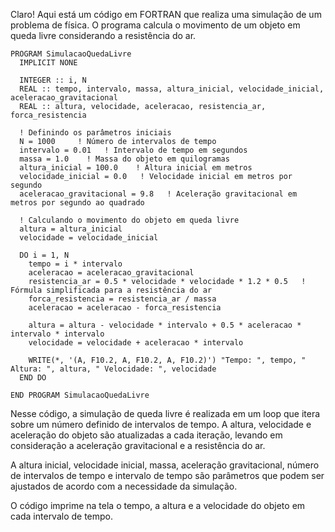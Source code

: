 Claro! Aqui está um código em FORTRAN que realiza uma simulação de um problema de física. O programa calcula o movimento de um objeto em queda livre considerando a resistência do ar.

```
PROGRAM SimulacaoQuedaLivre
  IMPLICIT NONE

  INTEGER :: i, N
  REAL :: tempo, intervalo, massa, altura_inicial, velocidade_inicial, aceleracao_gravitacional
  REAL :: altura, velocidade, aceleracao, resistencia_ar, forca_resistencia

  ! Definindo os parâmetros iniciais
  N = 1000     ! Número de intervalos de tempo
  intervalo = 0.01   ! Intervalo de tempo em segundos
  massa = 1.0    ! Massa do objeto em quilogramas
  altura_inicial = 100.0    ! Altura inicial em metros
  velocidade_inicial = 0.0   ! Velocidade inicial em metros por segundo
  aceleracao_gravitacional = 9.8   ! Aceleração gravitacional em metros por segundo ao quadrado

  ! Calculando o movimento do objeto em queda livre
  altura = altura_inicial
  velocidade = velocidade_inicial

  DO i = 1, N
    tempo = i * intervalo
    aceleracao = aceleracao_gravitacional
    resistencia_ar = 0.5 * velocidade * velocidade * 1.2 * 0.5   ! Fórmula simplificada para a resistência do ar
    forca_resistencia = resistencia_ar / massa
    aceleracao = aceleracao - forca_resistencia

    altura = altura - velocidade * intervalo + 0.5 * aceleracao * intervalo * intervalo
    velocidade = velocidade + aceleracao * intervalo

    WRITE(*, '(A, F10.2, A, F10.2, A, F10.2)') "Tempo: ", tempo, " Altura: ", altura, " Velocidade: ", velocidade
  END DO

END PROGRAM SimulacaoQuedaLivre
```

Nesse código, a simulação de queda livre é realizada em um loop que itera sobre um número definido de intervalos de tempo. A altura, velocidade e aceleração do objeto são atualizadas a cada iteração, levando em consideração a aceleração gravitacional e a resistência do ar.

A altura inicial, velocidade inicial, massa, aceleração gravitacional, número de intervalos de tempo e intervalo de tempo são parâmetros que podem ser ajustados de acordo com a necessidade da simulação.

O código imprime na tela o tempo, a altura e a velocidade do objeto em cada intervalo de tempo.
